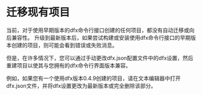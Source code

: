 # 迁移现有项目

当前，对于使用早期版本的dfx命令行接口创建的任何项目，都没有自动迁移或向后兼容性。 升级到最新版本后，如果尝试构建或安装使用dfx命令行接口的早期版本创建的项目，则可能会看到错误或失败消息。

但是，在许多情况下，您可以通过手动更改dfx.json配置文件中的dfx设置，然后重建项目以使其与您拥有的dfx命令行界面版本兼容。

例如，如果您有一个使用dfx版本0.4.9创建的项目，请在文本编辑器中打开dfx.json文件，并将dfx设置更改为最新版本或完全删除该部分。


